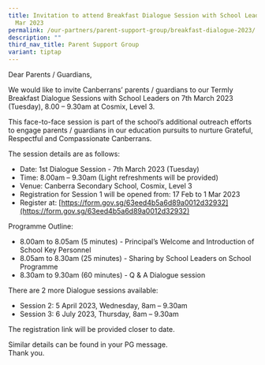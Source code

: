 ```yaml
---
title: Invitation to attend Breakfast Dialogue Session with School Leaders on 7
  Mar 2023
permalink: /our-partners/parent-support-group/breakfast-dialogue-2023/
description: ""
third_nav_title: Parent Support Group
variant: tiptap
---
```

Dear Parents / Guardians,

We would like to invite Canberrans’ parents / guardians to our Termly Breakfast Dialogue Sessions with
School Leaders on 7th March 2023 (Tuesday), 8.00 – 9.30am at Cosmix, Level 3.

This face-to-face session is part of the school’s additional outreach efforts to engage parents / guardians
in our education pursuits to nurture Grateful, Respectful and Compassionate Canberrans.

The session details are as follows:

* Date: 1st Dialogue Session - 7th March 2023 (Tuesday)
* Time: 8.00am – 9.30am (Light refreshments will be provided)
* Venue: Canberra Secondary School, Cosmix, Level 3
* Registration for Session 1 will be opened from: 17 Feb to 1 Mar 2023
* Register at: [https://form.gov.sg/63eed4b5a6d89a0012d32932](https://form.gov.sg/63eed4b5a6d89a0012d32932)

Programme Outline:<br>
* 8.00am to 8.05am (5 minutes) - Principal’s Welcome and Introduction of School Key Personnel
* 8.05am to 8.30am (25 minutes) - Sharing by School Leaders on School Programme
* 8.30am to 9.30am (60 minutes) - Q &amp; A Dialogue session

There are 2 more Dialogue sessions available:
* Session 2: 5 April 2023, Wednesday, 8am – 9.30am
* Session 3: 6 July 2023, Thursday, 8am – 9.30am

The registration link will be provided closer to date.

Similar details can be found in your PG message.
<br>Thank you.